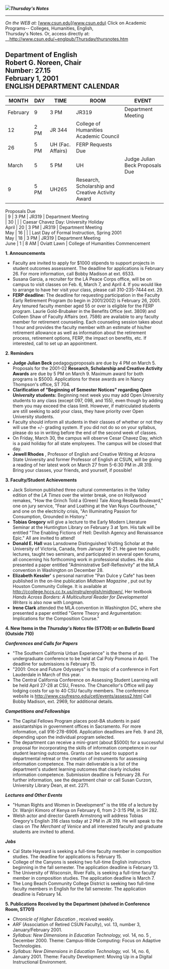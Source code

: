 ![](TRADEMRK.PCX)**_Thursday's Notes_**

* * *

  
_On the WEB at:_ [www.csun.edu](www.csun.edu) Click on Academic Programs--
Colleges, Humanities, English,  
Thursday's Notes. Or, access directly at:
__<http://www.csun.edu/~englpub/Thursday/thursnotes.htm>

Department of English  
Robert G. Noreen, Chair  
Number: 27.15  
February 1, 2001  
  **ENGLISH DEPARTMENT CALENDAR**  
---  
MONTH  | DAY | TIME | ROOM | EVENT  
---|---|---|---|---  
February | 9 | 3 PM | JR319 | Department Meeting  
| 12 | 2 PM | JR 344 | College of Humanities Academic Council  
| 26 | 5 PM | UH (Fac. Affairs) | FERP Requests Due  
March | 5 | 5 PM | UH | Judge Julian Beck Proposals Due  
| 9 | 5 PM | UH265 | Research, Scholarship and Creative Activity Award
Proposals Due  
| 9 | 3 PM | JR319 | Department Meeting  
| 30 |  |  | Caesar Chavez Day: University Holiday  
April | 20 | 3 PM | JR319 | Department Meeting  
May | 16 |  |  | Last Day of Formal Instruction, Spring 2001  
May | 18 | 3 PM | JR319 | Department Meeting  
June  | 1 | 8 AM | Oviatt Lawn | College of Humanities Commencement  
  
**1\. Announcements**

  * Faculty are invited to apply for $1000 stipends to support projects in student outcomes assessment. The deadline for applications is February 26. For more information, call Bobby Madison at ext. 6533.
  * Susana Garcia, a recruiter for the LA Peace Corps office, will be on campus to visit classes on Feb. 6, March 7, and April 4. If you would like to arrange to have her visit your class, please call 310-235-7444 ext. 29.
  * **FERP deadline:** The deadline for requesting participation in the Faculty Early Retirement Program (to begin in 2001/2002) is February 26, 2001. Any tenured faculty member aged 55 or over is eligible for the FERP program. Laurie Gold-Brubaker in the Benefits Office (ext. 3809) and Colleen Shaw of Faculty Affairs (ext. 7586) are available to any faculty member for retirement counseling. Each counseling session takes about 1 hour and provides the faculty member with an estimate of his/her retirement allowance as well as information about the retirement process, retirement options, FERP, the impact on benefits, etc. If interested, call to set up an appointment.

**2\. Reminders**

  * **Judge Julian Beck** pedagogyproposals are due by 4 PM on March 5. Proposals for the 2001-02 **Research, Scholarship and Creative Activity Awards** are due by 5 PM on March 9. Maximum award for both programs is $5000. Applications for these awards are in Nancy Thompson's office, ST 704.
  * **Clarification of "Beginning of Semester Notices" regarding _Open University_ students:** Beginning next week you may add Open University students to any class (except 097, 098, and 155), even though by adding them you may exceed the class limit. However, if matriculated students are still seeking to add your class, they have priority over Open University students.  
  * Faculty should inform all students in their classes of whether or not they will use the +/- grading system. If you did not do so on your syllabus, please do so in writing before the end of the second week of classes.
  * On Friday, March 30, the campus will observe Cesar Chavez Day, which is a paid holiday for all state employees. The campus will be closed that day.
  * **Jewell Rhodes** , Professor of English and Creative Writing at Arizona State University and former Professor of English at CSUN, will be giving a reading of her latest work on March 27 from 5-6:30 PM in JR 319. Bring your classes, your friends, and yourself, if possible!

**3\. Faculty/Student Achievements**

  * Jack Solomon published three cultural commentaries in the Valley edition of the _LA Times_ over the winter break, one on Hollywood remakes, "How the Grinch Told a (Green) Tale Along Reseda Boulevard," one on jury service, "Fear and Loathing at the Van Nuys Courthouse," and one on the electricity crisis, "An Illuminating Passion for Consumption, Grounded in History."
  * **Tobias Gregory** will give a lecture to the Early Modern Literature Seminar at the Huntington Library on February 3 at 1pm. His talk will be entitled "The Enabling Fictions of Hell: Devilish Agency and Renaissance Epic." All are invited to attend!
  * **Donald E. Hall** was Lansdowne Distinguished Visiting Scholar at the University of Victoria, Canada, from January 16-21. He gave two public lectures, taught two seminars, and participated in several open forums, all concerning his forthcoming work in professional studies. He also presented a paper entitled "Administrative Self-Reflexivity" at the MLA convention in Washington on December 28.
  * **Elizabeth Kessler'** s personal narrative "Pan Dulce y Cafe" has been published in the on-line publication _Midtown Magazine_ , put out by Houston Community College. It is available at <http://ccollege.hccs.cc.tx.us/instru/english/midtown/.> Her textbook _Hands Across Borders: A Multicultural Reader for Developmental Writers_ is also now with Longman.
  * **Irene Clark** attended the MLA convention in Washington DC, where she presented a paper entitled "Genre Theory and Argumentation: Implications for the Composition Course."

**4\. New Items in the _Thursday's Notes_ file (ST708) or on Bulletin Board
(Outside 710)**

**_Conferences and Calls for Papers_**

  * "The Southern California Urban Experience" is the theme of an undergraduate conference to be held at Cal Poly Pomona in April. The deadline for submissions is February 15.
  * "2001: Once and Future Odysseys" is the topic of a conference in Fort Lauderdale in March of this year.
  * The Central California Conference on Assessing Student Learning will be held April 27-28 at CSU, Fresno. The Chancellor's Office will pay lodging costs for up to 40 CSU faculty members. The conference website is <http://www.csufresno.edu/cetl/events/assess2.html> Call Bobby Madison, ext. 2969, for additional details. 

**_Competitions and Fellowships_**

  * The Capital Fellows Program places post-BA students in paid assistantships in government offices in Sacramento. For more information, call 916-278-6906. Application deadlines are Feb. 9 and 28, depending upon the individual program selected.
  * The department can receive a mini-grant (about $5000) for a successful proposal for incorporating the skills of information competence in our student learning outcomes. Grants can be used to support a departmental retreat or the creation of instruments for assessing information competence. The main deliverable is a list of the department's student learning outcomes that clearly includes information competence. Submission deadline is February 28. For further information, see the department chair or call Susan Curzon, University Library Dean, at ext. 2271.

**_Lectures and Other Events_**

  * "Human Rights and Women in Development" is the title of a lecture by Dr. Wanjiri Kimoro of Kenya on February 6, from 2-3:15 PM, in SH 282.
  * Welsh actor and director Gareth Armstrong will address Tobias Gregory's English 316 class today at 2 PM in JR 319. He will speak to the class on _The Merchant of Venice_ and all interested faculty and graduate students are invited to attend.

**_Jobs_**

  * Cal State Hayward is seeking a full-time faculty member in composition studies. The deadline for applications is February 15.
  * College of the Canyons is seeking two full-time English instructors beginning in the fall semester. The application deadline is February 13.
  * The University of Wisconsin, River Falls, is seeking a full-time faculty member in composition studies. The application deadline is March 7.
  * The Long Beach Community College District is seeking two full-time faculty members in English for the fall semester. The application deadline is February 14.

**5\. Publications Received by the Department (shelved in Conference Room,
ST701)**  


  * _Chronicle of Higher Education_ , received weekly.
  * _ARF_ (Association of Retired CSUN Faculty), vol. 13, number 3, January/February 2001.
  * _Syllabus: New Dimensions in Education Technology,_ vol. 14, no. 5 , December 2000. Theme: Campus-Wide Computing: Focus on Adaptive Technologies.
  * _Syllabus: New Dimensions in Education Technology,_ vol. 14, no. 6, January 2001. Theme: Faculty Development: Moving Up in a Digital Instructional Environment.  

